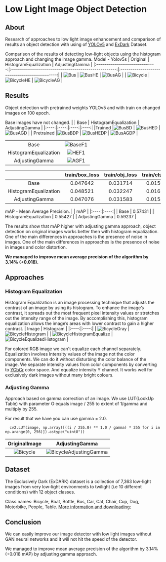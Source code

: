# Low Light Image Object Detection
## About
Research of approaches to low light image enhancement and comparison of results an object detection with using of [YOLOv5](https://github.com/ultralytics/yolov5) and [ExDark](https://github.com/cs-chan/Exclusively-Dark-Image-Dataset) Dataset.

Comparison of the results of detecting low-light objects using the histogram approach and changing the image gamma. Model - Yolov5s
| Original                       | HistogramEqualization                                 | AdjustingGamma                                 |
|:------------------------------:|:-----------------------------------------------------:|:----------------------------------------------:|
| ![Bus](images/bus.jpg)         | ![BusHE](images/busHistogramEqualization.jpg)         | ![BusAG](images/busAdjustingGamma.jpg)         |
| ![Bicycle](images/bicycle.jpg) | ![BicycleHE](images/bicycleHistogramEqualization.jpg) | ![BicycleAG](images/bicycleAdjustingGamma.jpg) |
## Results
Object detection with pretrained weights YOLOv5 and with train on changed images on 100 epoch.

Base images have not changed.
| | Base | HistogramEqualization | AdjustingGamma |
|:----:|:----:|:----:|:----:|
|Trained |![BusBD](images/busBaselineDetection.jpg) | ![BusHED](images/busHistogramEqualizationDetection.jpg) | ![BusAGD](images/busAdjustingGammaDetection.jpg) |
| Pretrained  |![BusBDP](images/busBaselineDetectionPretrained.jpg) | ![BusHEDP](images/busHistogramEqualizationDetectionPretrained.jpg) | ![BusAGDP](images/busAdjustingGammaDetectionPretrained.jpg) |

| | |
|:----:|:----:|
| Base | ![BaseF1](images/baseF1_curve.png) |
| HistogramEqualization | ![HEF1](images/histogramEqualizationF1_curve.png) | 
| AdjustingGamma | ![AGF1](images/adjustingGammaF1_curve.png) |

| | train/box_loss | train/obj_loss | train/cls_loss | metrics/precision | metrics/recall | metrics/mAP_0.5 | metrics/mAP_0.5:0.95 | val/box_loss | val/obj_loss | val/cls_loss,| x/lr0 | x/lr1 | x/lr2 |
|:----:|:----:|:----:|:----:|:----:|:----:|:----:|:----:|:----:|:----:|:----:|:----:|:----:|:----:|
| Base |0.047642|0.031714|0.015637|0.72011|0.50394|0.57431|0.30854|0.053307|0.02291|0.019558|0.0010089|0.0010089|0.0010089|
| HistogramEqualization |0.048521|0.032247|0.016837|0.67106|0.50392|0.55427|0.28576|0.053931|0.023381|0.020544|0.0010089|0.0010089|0.0010089|
| AdjustingGamma |0.047076|0.031583|0.015482|0.68633|0.54835|0.59237|0.31173|0.052462|0.022704|0.019267|0.0010089|0.0010089|0.0010089|

mAP - Mean Average Precision.
| | mAP |
|:----:|:----:|
| Base | 0.57431 |
| HistogramEqualization | 0.55427 |
| AdjustingGamma | 0.59237 |

The results show that mAP higher with adjusting gamma approach, object detection on original images works better then with histogram equalization. One of the main differences in approaches is the presence of noise in images. One of the main differences in approaches is the presence of noise in images and color distortion.

**We managed to improve mean average precision of the algorithm by 3.14% (+0.018).**
## Approaches
### Histogram Equalization
Histogram Equalization is an image processing technique that adjusts the contrast of an image by using its histogram. To enhance the image’s contrast, it spreads out the most frequent pixel intensity values or stretches out the intensity range of the image. By accomplishing this, histogram equalization allows the image’s areas with lower contrast to gain a higher contrast.
| Image | Histogram |
|:----:|:----:|
| ![BicycleGray](images/bicycleGray.jpg) | ![BicycleHistogram](images/bicycleHistogram.jpg) |
| ![BicycleHistogramEqualize](images/bicycleHistogramEqualization.jpg) | ![BicycleEqualizedHistogram](images/bicycleEqualizedHistogram.jpg) |

For colored RGB image we can't equalize each channel separately. Equalization involves Intensity values of the image not the color components. We can do it without disturbing the color balance of the image. We separate intensity values from color components by converting to [YCbCr](https://en.wikipedia.org/wiki/YCbCr) color space. And equalize intensity Y channel. It works well for exclusively dark images without many bright colours.

### Adjusting Gamma
Approach based on gamma correction of an image. We use LUT(LookUp Table) with parameter O equals image / 255 to extent of 1/gamma and multiply by 255. 

For result that we have you can use gamma = 2.0.
```
  cv2.LUT(image, np.array([((i / 255.0) ** 1.0 / gamma) * 255 for i in np.arange(0, 256)]).astype("uint8"))
```

| OriginalImage | AdjustingGamma |
|:----:|:----:|
| ![Bicycle](images/bicycle.jpg) | ![BicycleAdjustingGamma](images/bicycleAdjustingGamma.jpg) |
## Dataset
The Exclusively Dark (ExDARK) dataset is a collection of 7,363 low-light images from very low-light environments to twilight (i.e 10 different conditions) with 12 object classes.

Class names: Bicycle, Boat, Bottle, Bus, Car, Cat, Chair, Cup, Dog, Motorbike, People, Table.
[More information and downloading:](https://github.com/cs-chan/Exclusively-Dark-Image-Dataset)
## Conclusion
We can easily improve our image detector with low light images without GAN neural networks and it will not hit the speed of the detector.

We managed to improve mean average precision of the algorithm by 3.14% (+0.018 mAP) by adjusting gamma approach.
